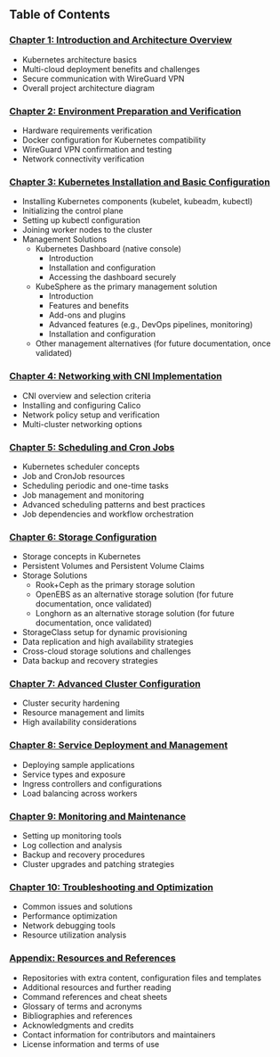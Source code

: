 ## Table of Contents

### [Chapter 1: Introduction and Architecture Overview](0100-Chapter_1-Introduction_and_Architecture_Overview.md)
- Kubernetes architecture basics
- Multi-cloud deployment benefits and challenges
- Secure communication with WireGuard VPN
- Overall project architecture diagram

### [Chapter 2: Environment Preparation and Verification](0200-Chapter_2-Environment_Preparation_and_Verification.md)
- Hardware requirements verification
- Docker configuration for Kubernetes compatibility
- WireGuard VPN confirmation and testing
- Network connectivity verification

### [Chapter 3: Kubernetes Installation and Basic Configuration](0300-Chapter_3-Kubernetes_Installation_and_Basic_Configuration.md)
- Installing Kubernetes components (kubelet, kubeadm, kubectl)
- Initializing the control plane
- Setting up kubectl configuration
- Joining worker nodes to the cluster
- Management Solutions
  - Kubernetes Dashboard (native console)
    - Introduction
    - Installation and configuration
    - Accessing the dashboard securely
  - KubeSphere as the primary management solution
    - Introduction
    - Features and benefits
    - Add-ons and plugins
    - Advanced features (e.g., DevOps pipelines, monitoring)
    - Installation and configuration
  - Other management alternatives (for future documentation, once validated)

### [Chapter 4: Networking with CNI Implementation](0400-Chapter_4-Networking_with_CNI_Implementation.md)
- CNI overview and selection criteria
- Installing and configuring Calico
- Network policy setup and verification
- Multi-cluster networking options

### [Chapter 5: Scheduling and Cron Jobs](0500-Chapter_5-Scheduling_and_Cron_Jobs.md)
- Kubernetes scheduler concepts
- Job and CronJob resources
- Scheduling periodic and one-time tasks
- Job management and monitoring
- Advanced scheduling patterns and best practices
- Job dependencies and workflow orchestration

### [Chapter 6: Storage Configuration](0600-Chapter_6-Storage_Configuration.md)
- Storage concepts in Kubernetes
- Persistent Volumes and Persistent Volume Claims
- Storage Solutions
  - Rook+Ceph as the primary storage solution
  - OpenEBS as an alternative storage solution (for future documentation, once validated)
  - Longhorn as an alternative storage solution (for future documentation, once validated)
- StorageClass setup for dynamic provisioning
- Data replication and high availability strategies
- Cross-cloud storage solutions and challenges
- Data backup and recovery strategies

### [Chapter 7: Advanced Cluster Configuration](0700-Chapter_7-Advanced_Cluster_Configuration.md)
- Cluster security hardening
- Resource management and limits
- High availability considerations

### [Chapter 8: Service Deployment and Management](0800-Chapter_8-Service_Deployment_and_Management.md)
- Deploying sample applications
- Service types and exposure
- Ingress controllers and configurations
- Load balancing across workers

### [Chapter 9: Monitoring and Maintenance](0900-Chapter_9-Monitoring_and_Maintenance.md)
- Setting up monitoring tools
- Log collection and analysis
- Backup and recovery procedures
- Cluster upgrades and patching strategies

### [Chapter 10: Troubleshooting and Optimization](1000-Chapter_10-Troubleshooting_and_Optimization.md)
- Common issues and solutions
- Performance optimization
- Network debugging tools
- Resource utilization analysis

### [Appendix: Resources and References](9999-Appendix.md)
- Repositories with extra content, configuration files and templates
- Additional resources and further reading
- Command references and cheat sheets
- Glossary of terms and acronyms
- Bibliographies and references
- Acknowledgments and credits
- Contact information for contributors and maintainers
- License information and terms of use
